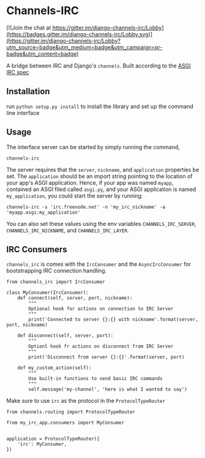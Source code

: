 # Channels-IRC

[![Join the chat at https://gitter.im/django-channels-irc/Lobby](https://badges.gitter.im/django-channels-irc/Lobby.svg)](https://gitter.im/django-channels-irc/Lobby?utm_source=badge&utm_medium=badge&utm_campaign=pr-badge&utm_content=badge)

A bridge between IRC and Django's `channels`. Built according to the [ASGI IRC spec](https://github.com/django/channels/blob/master/docs/asgi/irc-client.rst)

## Installation

run `python setup.py install` to install the library and set up the command line interface

## Usage

The interface server can be started by simply running the command,

```
channels-irc
```

The server requires that the `server`, `nickname`, and `application` properties be set. The `application` should be an import string pointing to the location of your app's ASGI application. Hence, if your app was named `myapp`, contained an ASGI filed called `asgi.py`, and your ASGI application is named `my_application`, you could start the server by running:

```
channels-irc -s 'irc.freenode.net' -n 'my_irc_nickname' -a 'myapp.asgi:my_application'
```

You can also set these values using the env variables `CHANNELS_IRC_SERVER`, `CHANNELS_IRC_NICKNAME`, and `CHANNELS_IRC_LAYER`.

## IRC Consumers

`channels_irc` is comes with the `IrcConsumer` and the `AsyncIrcConsumer` for bootstrapping IRC connection handling.

```
from channels_irc import IrcConsumer

class MyConsumer(IrcConsumer):
    def connect(self, server, port, nickname):
        """
        Optional hook for actions on connection to IRC Server
        """
        print('Connected to server {}:{} with nickname'.format(server, port, nickname)

    def disconnect(self, server, port):
        """
        Optionl hook fr actions on disconnect from IRC Server
        """
        print('Disconnect from server {}:{}'.format(server, port)

    def my_custom_action(self):
        """
        Use built-in functions to send basic IRC commands
        """
        self.message('my-channel', 'here is what I wanted to say')
```

Make sure to use `irc` as the protocol in the `ProtocolTypeRouter`

```
from channels.routing import ProtocolTypeRouter

from my_irc_app.consumers import MyConsumer


application = ProtocolTypeRouter({
    'irc': MyConsumer,
})
```
